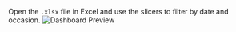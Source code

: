 Open the `.xlsx` file in Excel and use the slicers to filter by date and occasion.
![Dashboard Preview](SalesAnalysis_Dashboard.png)
